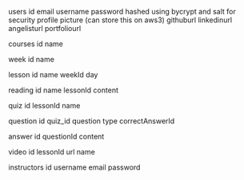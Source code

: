 users
id
email
username
password hashed using bycrypt and salt for security
profile picture (can store this on aws3)
githuburl
linkedinurl
angelisturl
portfoliourl

courses
id
name

week
id
name

lesson
id
name
weekId
day

reading
id
name
lessonId
content

quiz
id
lessonId
name

question
id
quiz_id
question
type
correctAnswerId

answer
id
questionId
content

video 
id 
lessonId
url
name

instructors
id
username
email
password


